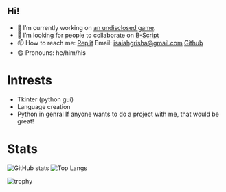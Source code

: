 ## Hi!
- 🔭 I’m currently working on [an undisclosed game](https://imnotstupid.com).
- 👯 I’m looking for people to collaborate on [B-Script](https://github.com/Isaiah08-D/B-Script)
- 📫 How to reach me: [Replit](https://replit.com/@isaiah08) Email: isaiahgrisha@gmail.com [Github](https://github.com/Isaiah08-D)
- 😄 Pronouns: he/him/his

# Intrests
- Tkinter (python gui)
- Language creation
- Python in genral
If anyone wants to do a project with me, that would be great!


# Stats
![GitHub stats](https://github-readme-stats.vercel.app/api?username=Isaiah08-D&show_icons=true&theme=react)
![Top Langs](https://github-readme-stats.vercel.app/api/top-langs/?username=Isaiah08-D&layout=compact&theme=react)


![trophy](https://github-profile-trophy.vercel.app/?username=Isaiah08-D&theme=nitro)

